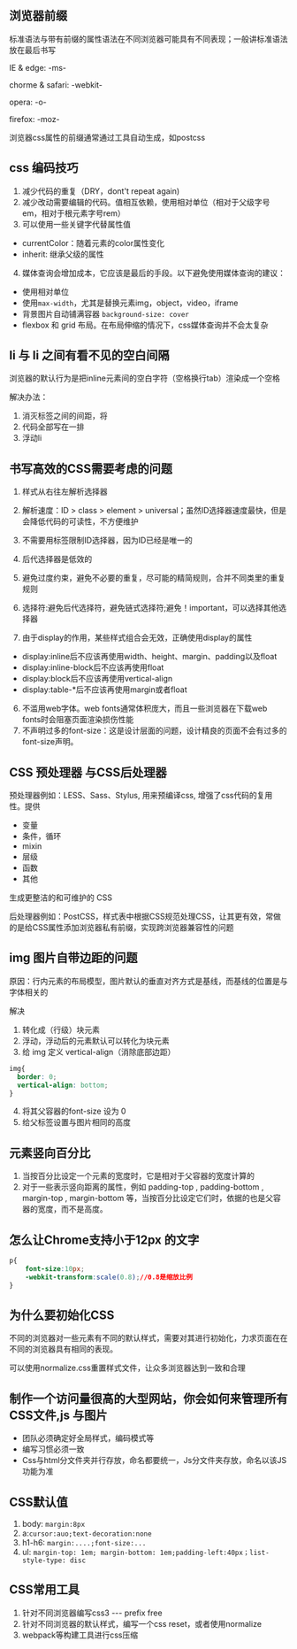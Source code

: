 

## 浏览器前缀
标准语法与带有前缀的属性语法在不同浏览器可能具有不同表现；一般讲标准语法放在最后书写

IE & edge: -ms-

chorme & safari: -webkit-

opera: -o-

firefox: -moz-


浏览器css属性的前缀通常通过工具自动生成，如postcss

## css 编码技巧
1. 减少代码的重复（DRY，dont't repeat again)
2. 减少改动需要编辑的代码。值相互依赖，使用相对单位（相对于父级字号em，相对于根元素字号rem）
3. 可以使用一些关键字代替属性值
  * currentColor：随着元素的color属性变化
  * inherit: 继承父级的属性
4. 媒体查询会增加成本，它应该是最后的手段。以下避免使用媒体查询的建议：
  * 使用相对单位
  * 使用`max-width`，尤其是替换元素img，object，video，iframe
  * 背景图片自动铺满容器 `background-size: cover`
  * flexbox 和 grid 布局。在布局伸缩的情况下，css媒体查询并不会太复杂

## li 与 li 之间有看不见的空白间隔
浏览器的默认行为是把inline元素间的空白字符（空格换行tab）渲染成一个空格

解决办法：
1. 消灭标签之间的间距，将<li>代码全部写在一排
2. 浮动li


## 书写高效的CSS需要考虑的问题
1. 样式从右往左解析选择器
2. 解析速度：ID > class > element > universal；虽然ID选择器速度最快，但是会降低代码的可读性，不方便维护
3. 不需要用标签限制ID选择器，因为ID已经是唯一的
4. 后代选择器是低效的


1. 避免过度约束，避免不必要的重复，尽可能的精简规则，合并不同类里的重复规则
2. 选择符:避免后代选择符，避免链式选择符;避免！important，可以选择其他选择器
3. 由于display的作用，某些样式组合会无效，正确使用display的属性
  * display:inline后不应该再使用width、height、margin、padding以及float
  * display:inline-block后不应该再使用float
  * display:block后不应该再使用vertical-align
  * display:table-*后不应该再使用margin或者float
6. 不滥用web字体。web fonts通常体积庞大，而且一些浏览器在下载web fonts时会阻塞页面渲染损伤性能
7. 不声明过多的font-size：这是设计层面的问题，设计精良的页面不会有过多的font-size声明。


## CSS 预处理器 与CSS后处理器
预处理器例如：LESS、Sass、Stylus, 用来预编译css, 增强了css代码的复用性。提供
* 变量
* 条件，循环
* mixin
* 层级
* 函数
* 其他

生成更整洁的和可维护的 CSS


后处理器例如：PostCSS，样式表中根据CSS规范处理CSS，让其更有效，常做的是给CSS属性添加浏览器私有前缀，实现跨浏览器兼容性的问题

## img 图片自带边距的问题
原因：行内元素的布局模型，图片默认的垂直对齐方式是基线，而基线的位置是与字体相关的

解决
1. 转化成（行级）块元素
2. 浮动，浮动后的元素默认可以转化为块元素
3. 给 img 定义 vertical-align（消除底部边距）
  ```css
  img{    
    border: 0;    
    vertical-align: bottom;
  }
  ```
4. 将其父容器的font-size 设为 0
5. 给父标签设置与图片相同的高度

## 元素竖向百分比
1. 当按百分比设定一个元素的宽度时，它是相对于父容器的宽度计算的
2. 对于一些表示竖向距离的属性，例如 padding-top , padding-bottom , margin-top , margin-bottom 等，当按百分比设定它们时，依据的也是父容器的宽度，而不是高度。

## 怎么让Chrome支持小于12px 的文字
```css
p{
    font-size:10px;
    -webkit-transform:scale(0.8);//0.8是缩放比例
} 
```


## 为什么要初始化CSS
不同的浏览器对一些元素有不同的默认样式，需要对其进行初始化，力求页面在在不同的浏览器具有相同的表现。

可以使用normalize.css重置样式文件，让众多浏览器达到一致和合理


## 制作一个访问量很高的大型网站，你会如何来管理所有CSS文件,js 与图片
  * 团队必须确定好全局样式，编码模式等
  * 编写习惯必须一致
  *  Css与html分文件夹并行存放，命名都要统一，Js分文件夹存放，命名以该JS功能为准



## CSS默认值
1. body: `margin:8px`
1. a:`cursor:auo;text-decoration:none`
2. h1-h6: `margin:....;font-size:...`
3. ul: `margin-top: 1em; margin-bottom: 1em;padding-left:40px；list-style-type: disc`

## CSS常用工具
1. 针对不同浏览器编写css3 --- prefix free
2. 针对不同浏览器的默认样式，编写一个css reset，或者使用normalize
3. webpack等构建工具进行css压缩